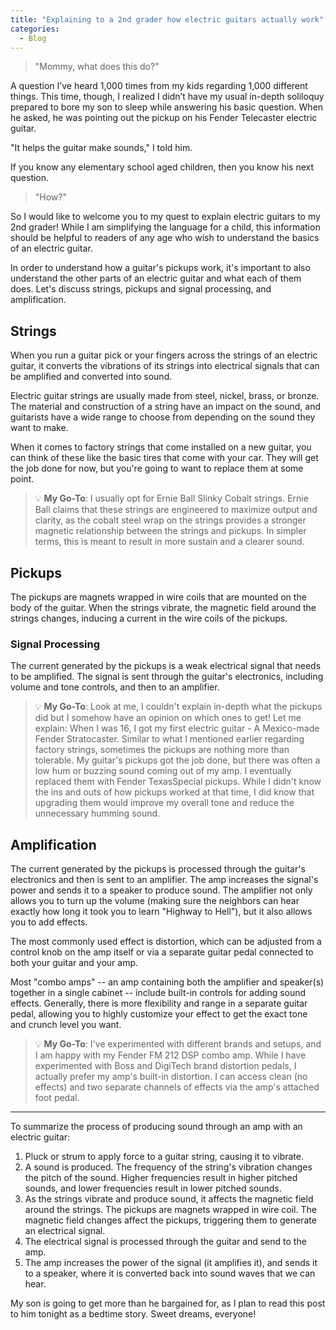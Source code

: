 ```yaml
---
title: "Explaining to a 2nd grader how electric guitars actually work"
categories:
  - Blog
---
```


> "Mommy, what does this do?"
  
A question I’ve heard 1,000 times from my kids regarding 1,000 different things. This time, though, I realized I didn’t have my usual in-depth soliloquy prepared to bore my son to sleep while answering his basic question. When he asked, he was pointing out the pickup on his Fender Telecaster electric guitar.

"It helps the guitar make sounds," I told him. 

If you know any elementary school aged children, then you know his next question. 

> "How?" 

So I would like to welcome you to my quest to explain electric guitars to my 2nd grader! While I am simplifying the language for a child, this information should be helpful to readers of any age who wish to understand the basics of an electric guitar.

In order to understand how a guitar's pickups work, it's important to also understand the other parts of an electric guitar and what each of them does. Let's discuss strings, pickups and signal processing, and amplification.

## Strings

When you run a guitar pick or your fingers across the strings of an electric guitar, it converts the vibrations of its strings into electrical signals that can be amplified and converted into sound. 

Electric guitar strings are usually made from steel, nickel, brass, or bronze. The material and construction of a string have an impact on the sound, and guitarists have a wide range to choose from depending on the sound they want to make. 

When it comes to factory strings that come installed on a new guitar, you can think of these like the basic tires that come with your car. They will get the job done for now, but you're going to want to replace them at some point.

> :bulb: **My Go-To**: I usually opt for Ernie Ball Slinky Cobalt strings. Ernie Ball claims that these strings are engineered to maximize output and clarity, as the cobalt steel wrap on the strings provides a stronger magnetic relationship between the strings and pickups. In simpler terms, this is meant to result in more sustain and a clearer sound.

## Pickups
The pickups are magnets wrapped in wire coils that are mounted on the body of the guitar. When the strings vibrate, the magnetic field around the strings changes, inducing a current in the wire coils of the pickups. 

### Signal Processing

The current generated by the pickups is a weak electrical signal that needs to be amplified. The signal is sent through the guitar's electronics, including volume and tone controls, and then to an amplifier.

> :bulb: **My Go-To**:  Look at me, I couldn't explain in-depth what the pickups did but I somehow have an opinion on which ones to get! Let me explain: When I was 16, I got my first electric guitar - A Mexico-made Fender Stratocaster. Similar to what I mentioned earlier regarding factory strings, sometimes the pickups are nothing more than tolerable. My guitar's pickups got the job done, but there was often a low hum or buzzing sound coming out of my amp. I eventually replaced them with Fender TexasSpecial pickups. While I didn't know the ins and outs of how pickups worked at that time, I did know that upgrading them would improve my overall tone and reduce the unnecessary humming sound. 


## Amplification

The current generated by the pickups is processed through the guitar's electronics and then is sent to an amplifier. The amp increases the signal's power and sends it to a speaker to produce sound. The amplifier not only allows you to turn up the volume (making sure the neighbors can hear exactly how long it took you to learn "Highway to Hell"), but it also allows you to add effects.

The most commonly used effect is distortion, which can be adjusted from a control knob on the amp itself or via a separate guitar pedal connected to both your guitar and your amp.

Most "combo amps" -- an amp containing both the amplifier and speaker(s) together in a single cabinet -- include built-in controls for adding sound effects. Generally, there is more flexibility and range in a separate guitar pedal, allowing you to highly customize your effect to get the exact tone and crunch level you want. 

> :bulb: **My Go-To**:  I've experimented with different brands and setups, and I am happy with my Fender FM 212 DSP combo amp. While I have experimented with Boss and DigiTech brand distortion pedals, I actually prefer my amp's built-in distortion. I can access clean (no effects) and two separate channels of effects via the amp's attached foot pedal. 

---

To summarize the process of producing sound through an amp with an electric guitar:
1. Pluck or strum to apply force to a guitar string, causing it to vibrate.
2. A sound is produced. The frequency of the string's vibration changes the pitch of the sound. Higher frequencies result in higher pitched sounds, and lower frequencies result in lower pitched sounds.
3. As the strings vibrate and produce sound, it affects the magnetic field around the strings. The pickups are magnets wrapped in wire coil. The magnetic field changes affect the pickups, triggering them to generate an electrical signal.
4. The electrical signal is processed through the guitar and send to the amp.
5. The amp increases the power of the signal (it amplifies it), and sends it to a speaker, where it is converted back into sound waves that we can hear.

My son is going to get more than he bargained for, as I plan to read this post to him tonight as a bedtime story. Sweet dreams, everyone! 
